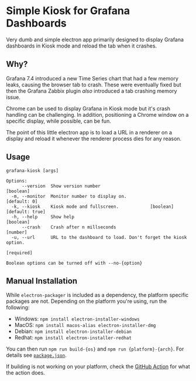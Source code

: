 # Simple Kiosk for Grafana Dashboards

Very dumb and simple electron app primarily designed to
display Grafana dashboards in Kiosk mode and reload the tab
when it crashes.

## Why?

Grafana 7.4 introduced a new Time Series chart that had
a few memory leaks, causing the browser tab to crash. These
were eventually fixed but then the Grafana Zabbix plugin
_also_ introduced a tab crashing memory issue.

Chrome can be used to display Grafana in Kiosk mode but it's
crash handling can be challenging. In addition, positioning
a Chrome window on a specific display, while possible, can
be fun.

The point of this little electron app is to load a URL in
a renderer on a display and reload it whenever the renderer
process dies for any reason.

## Usage

```
grafana-kiosk [args]

Options:
      --version  Show version number                                   [boolean]
  -m, --monitor  Monitor number to display on.                      [default: 0]
  -k, --kiosk    Kiosk mode and fullscreen.            [boolean] [default: true]
  -h, --help     Show help                                             [boolean]
      --crash    Crash after n millseconds                              [number]
  -u, --url      URL to the dashboard to load. Don't forget the kiosk option.
                                                                      [required]

Boolean options can be turned off with --no-{option}
```

## Manual Installation

While `electron-packager` is included as a dependency, the platform specific
packages are not. Depending on the platform you're using, run the following:

- Windows: `npm install electron-installer-windows`
- MacOS: `npm install macos-alias electron-installer-dmg`
- Debian: `npm install electron-installer-debian`
- Redhat: `npm install electron-installer-redhat`

You can then run `npm run build-{os}` and `npm run {platform}-{arch}`. For details
see [`package.json`](package.json).

If building is not working on your platform, check the [GitHub Action](.github/workflows/release.yml)
for what the action does.

